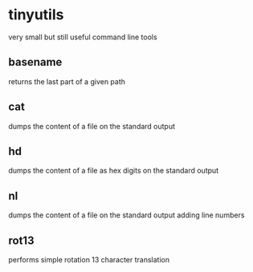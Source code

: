 # tinyutils
very small but still useful command line tools

## basename
returns the last part of a given path

## cat
dumps the content of a file on the standard output

## hd
dumps the content of a file as hex digits on the standard output

## nl
dumps the content of a file on the standard output adding line numbers

## rot13
performs simple rotation 13 character translation



